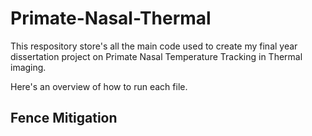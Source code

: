 # Primate-Nasal-Thermal
This respository store's all the main code used to create my final year dissertation project on Primate Nasal Temperature Tracking in Thermal imaging.

Here's an overview of how to run each file.
## Fence Mitigation
